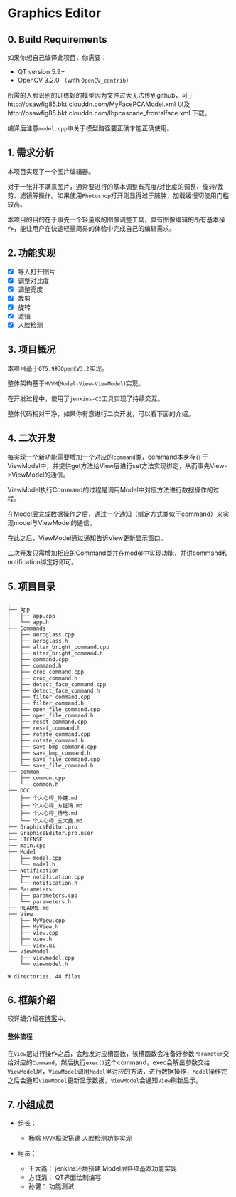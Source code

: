 # Graphics Editor

## 0. Build Requirements

如果你想自己编译此项目，你需要：

- QT version 5.9+
- OpenCV 3.2.0 （with `OpenCV_contrib`）

所需的人脸识别的训练好的模型因为文件过大无法传到github，可于http://osawfig85.bkt.clouddn.com/MyFacePCAModel.xml 以及http://osawfig85.bkt.clouddn.com/lbpcascade_frontalface.xml  下载。

编译后注意`model.cpp`中关于模型路径要正确才能正确使用。

## 1. 需求分析

本项目实现了一个图片编辑器。

对于一张并不满意图片，通常要进行的基本调整有亮度/对比度的调整、旋转/裁剪、滤镜等操作。如果使用`Photoshop`打开则显得过于臃肿，加载缓慢切使用门槛较高。

本项目的目的在于事先一个轻量级的图像调整工具，具有图像编辑的所有基本操作，能让用户在快速轻量简易的体验中完成自己的编辑需求。

## 2. 功能实现

- [x] 导入打开图片
- [x] 调整对比度
- [x] 调整亮度
- [x] 裁剪
- [x] 旋转
- [x] 滤镜
- [x] 人脸检测

## 3. 项目概况

本项目基于`QT5.9`和`OpenCV3.2`实现。

整体架构基于`MVVM`(`Model-View-ViewModel`)实现。

在开发过程中，使用了`jenkins-CI`工具实现了持续交互。

整体代码相对干净，如果你有意进行二次开发，可以看下面的介绍。

## 4. 二次开发

每实现一个新功能需要增加一个对应的`command`类，command本身存在于ViewModel中，并提供get方法给View层进行set方法实现绑定，从而事先View->ViewModel的通信。

ViewModel执行Command的过程是调用Model中对应方法进行数据操作的过程。

在Model层完成数据操作之后，通过一个通知（绑定方式类似于command）来实现model与ViewModel的通信。

在此之后，ViewModel通过通知告诉View更新显示窗口。

二次开发只需增加相应的Command类并在model中实现功能，并讲command和notification绑定好即可。

## 5. 项目目录

```
.
├── App
│   ├── app.cpp
│   └── app.h
├── Commands
│   ├── aeroglass.cpp
│   ├── aeroglass.h
│   ├── alter_bright_command.cpp
│   ├── alter_bright_command.h
│   ├── command.cpp
│   ├── command.h
│   ├── crop_command.cpp
│   ├── crop_command.h
│   ├── detect_face_command.cpp
│   ├── detect_face_command.h
│   ├── filter_command.cpp
│   ├── filter_command.h
│   ├── open_file_command.cpp
│   ├── open_file_command.h
│   ├── reset_command.cpp
│   ├── reset_command.h
│   ├── rotate_command.cpp
│   ├── rotate_command.h
│   ├── save_bmp_command.cpp
│   ├── save_bmp_command.h
│   ├── save_file_command.cpp
│   └── save_file_command.h
├── common
│   ├── common.cpp
│   └── common.h
├── DOC
│   ├── 个人心得_孙健.md
│   ├── 个人心得_方钲清.md
│   ├── 个人心得_杨晗.md
│   └── 个人心得_王大鑫.md
├── GraphicsEditor.pro
├── GraphicsEditor.pro.user
├── LICENSE
├── main.cpp
├── Model
│   ├── model.cpp
│   └── model.h
├── Notification
│   ├── notification.cpp
│   └── notification.h
├── Parameters
│   ├── parameters.cpp
│   └── parameters.h
├── README.md
├── View
│   ├── MyView.cpp
│   ├── MyView.h
│   ├── view.cpp
│   ├── view.h
│   └── view.ui
└── ViewModel
    ├── viewmodel.cpp
    └── viewmodel.h

9 directories, 48 files
```

## 6. 框架介绍

较详细介绍在[博客](https://sleeepyy.github.io/2017/07/12/%E7%94%A8C-%E5%AE%9E%E7%8E%B0MVVM/)中。

#### 整体流程

在`View`层进行操作之后，会触发对应槽函数，该槽函数会准备好参数`Parameter`交给对应的`Command`，然后执行`exec()`这个command，exec会解出参数交给`ViewModel`层，`ViewModel`调用`Model`里对应的方法，进行数据操作，`Model`操作完之后会通知`ViewModel`更新显示数据，`ViewModel`会通知`View`刷新显示。

## 7. 小组成员

- 组长： 
  - 杨晗  `MVVM`框架搭建  人脸检测功能实现


- 组员：
  - 王大鑫： jenkins环境搭建   Model层各项基本功能实现
  - 方钲清： QT界面绘制编写
  - 孙健： 功能测试